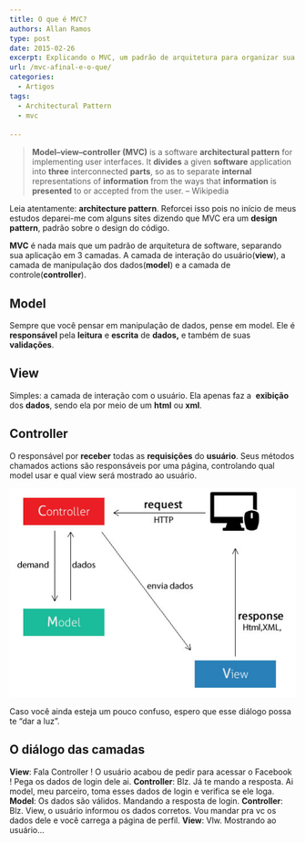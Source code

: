 ```yaml
---
title: O que é MVC?
authors: Allan Ramos
type: post
date: 2015-02-26
excerpt: Explicando o MVC, um padrão de arquitetura para organizar sua aplicação.
url: /mvc-afinal-e-o-que/
categories:
  - Artigos
tags:
  - Architectural Pattern
  - mvc

---
```

> **Model–view–controller (MVC)** is a software **architectural pattern** for implementing user interfaces. It **divides** a given **software** application into **three** interconnected **parts**, so as to separate **internal** representations of **information** from the ways that **information** is **presented** to or accepted from the user. &#8211; Wikipedia

Leia atentamente:  **architecture pattern**. Reforcei isso pois no início de meus estudos deparei-me com alguns sites dizendo que MVC era um **design pattern**, padrão sobre o design do código.

**MVC** é nada mais que um padrão de arquitetura de software, separando sua aplicação em 3 camadas. A camada de interação do usuário(**view**), a camada de manipulação dos dados(**model**) e a camada de controle(**controller**).

## Model

Sempre que você pensar em manipulação de dados, pense em model. Ele é **responsável** pela **leitura** e **escrita** de **dados,** e também de suas **validações**.

## View

Simples: a camada de interação com o usuário. Ela apenas faz a  **exibição** dos **dados**, sendo ela por meio de um **html** ou **xml**.

## Controller

O responsável por **receber** todas as **requisições** do **usuário**. Seus métodos chamados actions são responsáveis por uma página, controlando qual model usar e qual view será mostrado ao usuário.

![](https://raw.githubusercontent.com/diegoeis/tableless-static-images/master/2015/02/laravel-introducao.jpg)

Caso você ainda esteja um pouco confuso, espero que esse diálogo possa te &#8220;dar a luz&#8221;.

## O diálogo das camadas
**View**: Fala Controller ! O usuário acabou de pedir para acessar o Facebook ! Pega os dados de login dele ai.
**Controller**: Blz. Já te mando a resposta. Ai model, meu parceiro, toma esses dados de login e verifica se ele loga.
**Model**: Os dados são válidos. Mandando a resposta de login.
**Controller**: Blz. View, o usuário informou os dados corretos. Vou mandar pra vc os dados dele e você carrega a página de perfil.
**View**: Vlw. Mostrando ao usuário&#8230;

 [1]: https://raw.githubusercontent.com/diegoeis/tableless-static-images/master/2015/02/laravel-introducao.jpg
